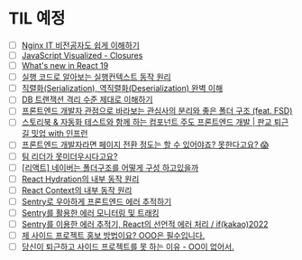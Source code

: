 # TIL 예정

- [ ] [Nginx IT 비전공자도 쉽게 이해하기](https://www.youtube.com/watch?v=-e7ZuT9pj5s)
- [ ] [JavaScript Visualized - Closures](https://www.youtube.com/watch?v=6Ixyltr8_R0)
- [ ] [What's new in React 19](https://www.youtube.com/watch?v=AJOGzVygGcY)
- [ ] [실행 코드로 알아보는 실행컨텍스트 동작 원리](https://youtu.be/pfQfEwnJHRs?si=qLAqOGPKdJmfV5wT)
- [ ] [직렬화(Serialization), 역직렬화(Deserialization) 완벽 이해](https://youtu.be/CNOwy1JHI4k?si=_VBSYuyMtaE6kNlu)
- [ ] [DB 트랜잭션 격리 수준 제대로 이해하기](https://www.youtube.com/watch?v=sDSU8KrOcxc)
- [ ] [프론트엔드 개발자 관점으로 바라보는 관심사의 분리와 좋은 폴더 구조 (feat. FSD)](https://velog.io/@teo/separation-of-concerns-of-frontend)
- [ ] [스토리북 & 자동화 테스트와 함께 하는 컴포넌트 주도 프론트엔드 개발 | 판교 퇴근길 밋업 with 인프런](https://www.youtube.com/watch?v=CBLPEeayqYo)
- [ ] [프론트엔드 개발자라면 페이지 전환 정도는 할 수 있어야죠? 못한다고요? 😱](https://velog.io/@k-svelte-master/frontend-page-transition-please)
- [ ] [팀 리더가 못미더우시다고요?](https://velog.io/@kangciu/%ED%8C%80-%EB%A6%AC%EB%8D%94%EA%B0%80-%EB%AA%BB%EB%AF%B8%EB%8D%94%EC%9A%B0%EC%8B%9C%EB%8B%A4%EA%B3%A0%EC%9A%94)
- [ ] [\[리액트\] 네이버는 폴더구조를 어떻게 구성 하고있을까](https://joong-sunny.github.io/react/react7/)
- [ ] [React Hydration의 내부 동작 원리](https://velog.io/@woogur29/React-Hydration%EC%9D%98-%EB%82%B4%EB%B6%80-%EB%8F%99%EC%9E%91-%EC%9B%90%EB%A6%AC)
- [ ] [React Context의 내부 동작 원리](https://velog.io/@woogur29/React-Context%EC%9D%98-%EB%82%B4%EB%B6%80-%EB%8F%99%EC%9E%91-%EC%9B%90%EB%A6%AC)
- [ ] [Sentry로 우아하게 프론트엔드 에러 추적하기](https://tech.kakaopay.com/post/frontend-sentry-monitoring/)
- [ ] [Sentry를 활용한 에러 모니터링 및 트래킹](https://dabletech.oopy.io/709eed97-cb32-478b-99ba-34724ca86321)
- [ ] [Sentry를 이용한 에러 추적기, React의 선언적 에러 처리 / if(kakao)2022](https://www.youtube.com/watch?v=012IPbMX_y4)
- [ ] [제 사이드 프로젝트 홍보 방법이요? OOO은 필수입니다.](https://velog.io/@khy2106/%EC%82%AC%EC%9D%B4%EB%93%9C-%ED%94%84%EB%A1%9C%EC%A0%9D%ED%8A%B8-%ED%99%8D%EB%B3%B4-%EB%B0%A9%EB%B2%95)
- [ ] [당신이 퇴근하고 사이드 프로젝트를 못 하는 이유 - OO이 없어서.](https://velog.io/@khy2106/%EB%8B%B9%EC%8B%A0%EC%9D%B4-%ED%87%B4%EA%B7%BC%ED%95%98%EA%B3%A0-%EC%82%AC%EC%9D%B4%EB%93%9C-%ED%94%84%EB%A1%9C%EC%A0%9D%ED%8A%B8%EB%A5%BC-%EB%AA%BB-%ED%95%98%EB%8A%94-%EC%9D%B4%EC%9C%A0-OO%EC%9D%B4-%EC%97%86%EC%96%B4%EC%84%9C)
